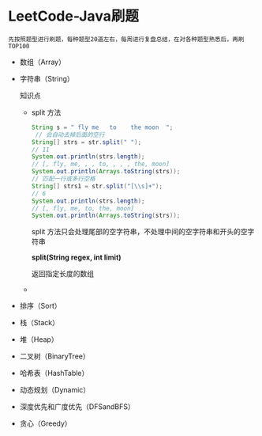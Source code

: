 # LeetCode-Java刷题

```先按照题型进行刷题，每种题型20道左右，每周进行复盘总结，在对各种题型熟悉后，再刷TOP100```

- 数组（Array）

- 字符串（String）

  知识点

  - split 方法

    ```java
    String s = " fly me   to    the moon  ";
     // 会自动去掉后面的空行
    String[] strs = str.split(" ");
    // 11
    System.out.println(strs.length);
    // [, fly, me, , , to, , , , the, moon]
    System.out.println(Arrays.toString(strs));
    // 匹配一行或多行空格
    String[] strs1 = str.split("[\\s]+");
    // 6
    System.out.println(strs.length);
    // [, fly, me, to, the, moon]
    System.out.println(Arrays.toString(strs));
    ```

    split 方法只会处理尾部的空字符串，不处理中间的空字符串和开头的空字符串

    **split(String regex, int limit)**

    返回指定长度的数组

  - 

- 排序（Sort）

- 栈（Stack）

- 堆（Heap）

- 二叉树（BinaryTree）

- 哈希表（HashTable）

- 动态规划（Dynamic）

- 深度优先和广度优先（DFSandBFS）

- 贪心（Greedy）
